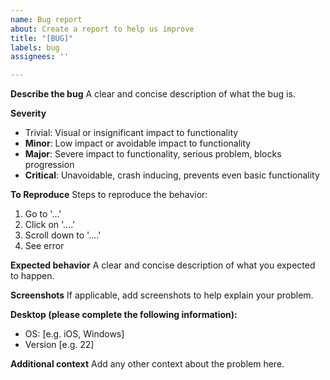 ```yaml
---
name: Bug report
about: Create a report to help us improve
title: "[BUG]"
labels: bug
assignees: ''

---
```


**Describe the bug**
A clear and concise description of what the bug is.

**Severity**
* Trivial: Visual or insignificant impact to functionality
* **Minor**: Low impact or avoidable impact to functionality
* **Major**: Severe impact to functionality, serious problem, blocks progression
* **Critical**: Unavoidable, crash inducing, prevents even basic functionality

**To Reproduce**
Steps to reproduce the behavior:
1. Go to '...'
2. Click on '....'
3. Scroll down to '....'
4. See error

**Expected behavior**
A clear and concise description of what you expected to happen.

**Screenshots**
If applicable, add screenshots to help explain your problem.

**Desktop (please complete the following information):**
 - OS: [e.g. iOS, Windows]
 - Version [e.g. 22]

**Additional context**
Add any other context about the problem here.
